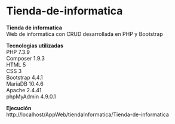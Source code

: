 # Tienda-de-informatica

<b>Tienda de informatica</b></br>
Web de informatica con CRUD desarrollada en PHP y Bootstrap


<b>Tecnologias utilizadas</b></br>
PHP 7.3.9	</br>
Composer 1.9.3 </br>
HTML 5 </br>
CSS 3 </br>
Bootstrap 4.4.1 </br>
MariaDB 10.4.6 </br>
Apache 2.4.41 </br>
phpMyAdmin 4.9.0.1 </br>




<b>Ejecución</b></br>
http://localhost/AppWeb/tiendaInformatica/Tienda-de-informatica
